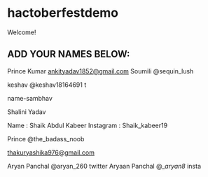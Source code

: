 # hactoberfestdemo
Welcome! 
## ADD YOUR NAMES BELOW:
Prince Kumar
ankityadav1852@gmail.com
Soumili @sequin_lush

keshav @keshav18164691 t


name-sambhav


Shalini Yadav


Name : Shaik Abdul Kabeer
Instagram : Shaik_kabeer19


Prince @the_badass_noob


thakuryashika976@gmail.com

Aryan Panchal @aryan_260  twitter
Aryaan Panchal @__aryan8_ insta

